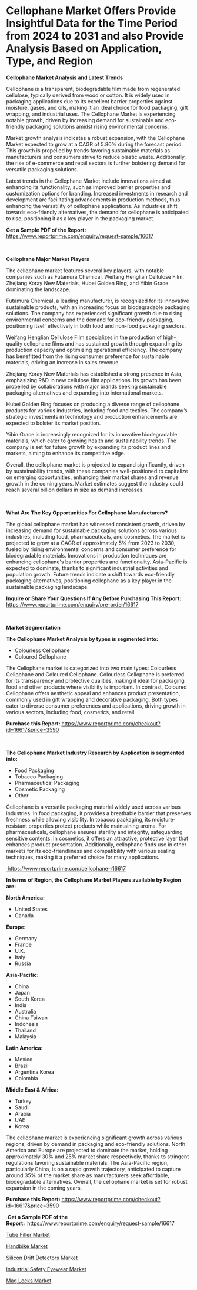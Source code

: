 <p><h1>Cellophane Market Offers Provide Insightful Data for the Time Period from 2024 to 2031 and also Provide Analysis Based on Application, Type, and Region</h1></p><p><strong>Cellophane Market Analysis and Latest Trends</strong></p>
<p><p>Cellophane is a transparent, biodegradable film made from regenerated cellulose, typically derived from wood or cotton. It is widely used in packaging applications due to its excellent barrier properties against moisture, gases, and oils, making it an ideal choice for food packaging, gift wrapping, and industrial uses. The Cellophane Market is experiencing notable growth, driven by increasing demand for sustainable and eco-friendly packaging solutions amidst rising environmental concerns.</p><p>Market growth analysis indicates a robust expansion, with the Cellophane Market expected to grow at a CAGR of 5.80% during the forecast period. This growth is propelled by trends favoring sustainable materials as manufacturers and consumers strive to reduce plastic waste. Additionally, the rise of e-commerce and retail sectors is further bolstering demand for versatile packaging solutions.</p><p>Latest trends in the Cellophane Market include innovations aimed at enhancing its functionality, such as improved barrier properties and customization options for branding. Increased investments in research and development are facilitating advancements in production methods, thus enhancing the versatility of cellophane applications. As industries shift towards eco-friendly alternatives, the demand for cellophane is anticipated to rise, positioning it as a key player in the packaging market.</p></p>
<p><strong>Get a Sample PDF of the Report:&nbsp;</strong> <a href="https://www.reportprime.com/enquiry/request-sample/16617?utm_campaign=1133&utm_medium=2&utm_source=Github&utm_content=ia&utm_term=19112024&utm_id=cellophane">https://www.reportprime.com/enquiry/request-sample/16617</a></p>
<p>&nbsp;</p>
<p><strong>Cellophane Major Market Players</strong></p>
<p><p>The cellophane market features several key players, with notable companies such as Futamura Chemical, Weifang Henglian Cellulose Film, Zhejiang Koray New Materials, Hubei Golden Ring, and Yibin Grace dominating the landscape. </p><p>Futamura Chemical, a leading manufacturer, is recognized for its innovative sustainable products, with an increasing focus on biodegradable packaging solutions. The company has experienced significant growth due to rising environmental concerns and the demand for eco-friendly packaging, positioning itself effectively in both food and non-food packaging sectors.</p><p>Weifang Henglian Cellulose Film specializes in the production of high-quality cellophane films and has sustained growth through expanding its production capacity and optimizing operational efficiency. The company has benefitted from the rising consumer preference for sustainable materials, driving an increase in sales revenue.</p><p>Zhejiang Koray New Materials has established a strong presence in Asia, emphasizing R&D in new cellulose film applications. Its growth has been propelled by collaborations with major brands seeking sustainable packaging alternatives and expanding into international markets.</p><p>Hubei Golden Ring focuses on producing a diverse range of cellophane products for various industries, including food and textiles. The company’s strategic investments in technology and production enhancements are expected to bolster its market position.</p><p>Yibin Grace is increasingly recognized for its innovative biodegradable materials, which cater to growing health and sustainability trends. The company is set for future growth by expanding its product lines and markets, aiming to enhance its competitive edge.</p><p>Overall, the cellophane market is projected to expand significantly, driven by sustainability trends, with these companies well-positioned to capitalize on emerging opportunities, enhancing their market shares and revenue growth in the coming years. Market estimates suggest the industry could reach several billion dollars in size as demand increases.</p></p>
<p>&nbsp;</p>
<p><strong>What Are The Key Opportunities For Cellophane Manufacturers?</strong></p>
<p><p>The global cellophane market has witnessed consistent growth, driven by increasing demand for sustainable packaging solutions across various industries, including food, pharmaceuticals, and cosmetics. The market is projected to grow at a CAGR of approximately 5% from 2023 to 2030, fueled by rising environmental concerns and consumer preference for biodegradable materials. Innovations in production techniques are enhancing cellophane's barrier properties and functionality. Asia-Pacific is expected to dominate, thanks to significant industrial activities and population growth. Future trends indicate a shift towards eco-friendly packaging alternatives, positioning cellophane as a key player in the sustainable packaging landscape.</p></p>
<p><strong>Inquire or Share Your Questions If Any Before Purchasing This Report:</strong> <a href="https://www.reportprime.com/enquiry/pre-order/16617?utm_campaign=1133&utm_medium=2&utm_source=Github&utm_content=ia&utm_term=19112024&utm_id=cellophane">https://www.reportprime.com/enquiry/pre-order/16617</a></p>
<p>&nbsp;</p>
<p><strong>Market Segmentation</strong></p>
<p><strong>The Cellophane Market Analysis by types is segmented into:</strong></p>
<p><ul><li>Colourless Cellophane</li><li>Coloured Cellophane</li></ul></p>
<p><p>The Cellophane market is categorized into two main types: Colourless Cellophane and Coloured Cellophane. Colourless Cellophane is preferred for its transparency and protective qualities, making it ideal for packaging food and other products where visibility is important. In contrast, Coloured Cellophane offers aesthetic appeal and enhances product presentation, commonly used in gift wrapping and decorative packaging. Both types cater to diverse consumer preferences and applications, driving growth in various sectors, including food, cosmetics, and retail.</p></p>
<p><strong>Purchase this Report:&nbsp;</strong><a href="https://www.reportprime.com/checkout?id=16617&price=3590&utm_campaign=1133&utm_medium=2&utm_source=Github&utm_content=ia&utm_term=19112024&utm_id=cellophane">https://www.reportprime.com/checkout?id=16617&price=3590</a></p>
<p>&nbsp;</p>
<p><strong>The Cellophane Market Industry Research by Application is segmented into:</strong></p>
<p><ul><li>Food Packaging</li><li>Tobacco Packaging</li><li>Pharmaceutical Packaging</li><li>Cosmetic Packaging</li><li>Other</li></ul></p>
<p><p>Cellophane is a versatile packaging material widely used across various industries. In food packaging, it provides a breathable barrier that preserves freshness while allowing visibility. In tobacco packaging, its moisture-resistant properties protect products while maintaining aroma. For pharmaceuticals, cellophane ensures sterility and integrity, safeguarding sensitive contents. In cosmetics, it offers an attractive, protective layer that enhances product presentation. Additionally, cellophane finds use in other markets for its eco-friendliness and compatibility with various sealing techniques, making it a preferred choice for many applications.</p></p>
<p><a href="https://www.reportprime.com/cellophane-r16617?utm_campaign=1133&utm_medium=2&utm_source=Github&utm_content=ia&utm_term=19112024&utm_id=cellophane">&nbsp;https://www.reportprime.com/cellophane-r16617</a></p>
<p><strong>In terms of Region, the Cellophane Market Players available by Region are:</strong></p>
<p>
    <p> <strong> North America: </strong>
        <ul>
            <li>United States</li>
            <li>Canada</li>
        </ul>
        </p> 
    <p> <strong> Europe: </strong>
        <ul>
            <li>Germany</li>
            <li>France</li>
            <li>U.K.</li>
            <li>Italy</li>
            <li>Russia</li>
        </ul>
        </p> 
    <p> <strong> Asia-Pacific: </strong>
        <ul>
            <li>China</li>
            <li>Japan</li>
            <li>South Korea</li>
            <li>India</li>
            <li>Australia</li>
            <li>China Taiwan</li>
            <li>Indonesia</li>
            <li>Thailand</li>
            <li>Malaysia</li>
        </ul>
        </p> 
    <p> <strong> Latin America: </strong>
        <ul>
            <li>Mexico</li>
            <li>Brazil</li>
            <li>Argentina Korea</li>
            <li>Colombia</li>
        </ul>
        </p> 
    <p> <strong> Middle East & Africa: </strong>
        <ul>
            <li>Turkey</li>
            <li>Saudi</li>
            <li>Arabia</li>
            <li>UAE</li>
            <li>Korea</li>
        </ul>
    </p>
    </p>
<p><p>The cellophane market is experiencing significant growth across various regions, driven by demand in packaging and eco-friendly solutions. North America and Europe are projected to dominate the market, holding approximately 30% and 25% market share respectively, thanks to stringent regulations favoring sustainable materials. The Asia-Pacific region, particularly China, is on a rapid growth trajectory, anticipated to capture around 35% of the market share as manufacturers seek affordable, biodegradable alternatives. Overall, the cellophane market is set for robust expansion in the coming years.</p></p>
<p><strong>Purchase this Report: </strong><a href="https://www.reportprime.com/checkout?id=16617&price=3590&utm_campaign=1133&utm_medium=2&utm_source=Github&utm_content=ia&utm_term=19112024&utm_id=cellophane">https://www.reportprime.com/checkout?id=16617&price=3590</a></p>
<p>&nbsp;<strong>Get a Sample PDF of the Report:&nbsp;&nbsp;</strong><a href="https://www.reportprime.com/enquiry/request-sample/16617?utm_campaign=1133&utm_medium=2&utm_source=Github&utm_content=ia&utm_term=19112024&utm_id=cellophane">https://www.reportprime.com/enquiry/request-sample/16617</a></p>
<p><strong></strong></p>
<p><p><a href="https://www.linkedin.com/pulse/insights-tube-filler-market-players-size-geographical-regions-ej69e?utm_campaign=1133&utm_medium=2&utm_source=Github&utm_content=ia&utm_term=19112024&utm_id=cellophane">Tube Filler Market</a></p><p><a href="https://github.com/WillieWoodard/Market-Research-Report-List-7/blob/main/handbike-market.md?utm_campaign=1133&utm_medium=2&utm_source=Github&utm_content=ia&utm_term=19112024&utm_id=cellophane">Handbike Market</a></p><p><a href="https://www.linkedin.com/pulse/insights-silicon-drift-detectors-industry-market-financial-2fcie?utm_campaign=1133&utm_medium=2&utm_source=Github&utm_content=ia&utm_term=19112024&utm_id=cellophane">Silicon Drift Detectors Market</a></p><p><a href="https://issuu.com/reportprime-2/docs/industrial-safety-eyewear-market-si_327ff6c80d6072?utm_campaign=1133&utm_medium=2&utm_source=Github&utm_content=ia&utm_term=19112024&utm_id=cellophane">Industrial Safety Eyewear Market</a></p><p><a href="https://issuu.com/reportprime-2/docs/mag-locks-market-size-2030.pptx_dd2c691912e167?utm_campaign=1133&utm_medium=2&utm_source=Github&utm_content=ia&utm_term=19112024&utm_id=cellophane">Mag Locks Market</a></p></p>